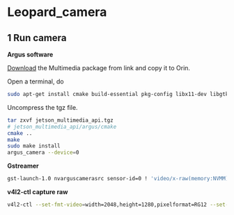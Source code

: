 # Leopard_camera

## 1 Run camera

**Argus software**

[Download](https://www.dropbox.com/s/qz0ey3ygvb6a6nj/jetson_multimedia_api.tar.gz?dl=0) the Multimedia package from link and copy it to Orin.

Open a terminal, do

 ```bash
 sudo apt-get install cmake build-essential pkg-config libx11-dev libgtk-3-dev libexpat1-dev libjpeg-dev libgstreamer1.0-dev
 ```

Uncompress the tgz file.

```bash
tar zxvf jetson_multimedia_api.tgz
# jetson_multimedia_api/argus/cmake
cmake ..
make
sudo make install
argus_camera --device=0
```

**Gstreamer**

```bash
gst-launch-1.0 nvarguscamerasrc sensor-id=0 ! 'video/x-raw(memory:NVMM), width=(int)2048, height=(int)1280, framerate=30/1'  ! nvvidconv flip-method=0 ! 'video/x-raw, format=(string)I420' ! xvimagesink -e
```

**v4l2-ctl capture raw**

 ```bash
 v4l2-ctl --set-fmt-video=width=2048,height=1280,pixelformat=RG12 --set-ctrl bypass_mode=0 --stream-mmap --stream-count=1 --stream-to=imx264.raw -d /dev/video0
 ```

